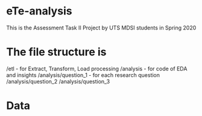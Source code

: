 # eTe-analysis

This is the Assessment Task II Project by UTS MDSI students in Spring 2020

# The file structure is 

/etl - for Extract, Transform, Load processing
/analysis - for code of EDA and insights
             /analysis/question_1 - for  each research question
             /analysis/question_2
             /analysis/question_3
             
             
 # Data 
